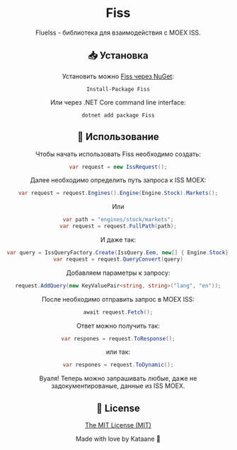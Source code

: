 ﻿
<div align="center">
<h1>Fiss</h1>
<div>

FlueIss - библиотека для взаимодействия с MOEX ISS.

## 📥 Установка
Установить можно [Fiss через NuGet](https://www.nuget.org/packages/Fiss):
```
Install-Package Fiss
```
Или через .NET Core command line interface:
```
dotnet add package Fiss
```
## 🔧 Использование
Чтобы начать использовать Fiss необходимо создать:
```csharp
var request = new IssRequest();
```
Далее необходимо определить путь запроса к ISS MOEX:
```csharp
var request = request.Engines().Engine(Engine.Stock).Markets();
```
Или
```csharp
var path = "engines/stock/markets";
var request = request.FullPath(path);
```
И даже так:
```csharp
var query = IssQueryFactory.Create(IssQuery.Eem, new[] { Engine.Stock});
var request = request.QueryConvert(query)
```
Добавляем параметры к запросу:
```csharp
request.AddQuery(new KeyValuePair<string, string>("lang", "en"));
```
После необходимо отправить запрос в MOEX ISS:
```csharp
await request.Fetch();
```
Ответ можно получить так:
```csharp
var respones = request.ToResponse();
```
или так:
```csharp
var respones = request.ToDynamic();
```
Вуаля! Теперь можно запрашивать любые, даже не задокументированые, данные из ISS MOEX.

## 📝 License 
[The MIT License (MIT)](https://mit-license.org/)

Made with love by Kataane 💜
